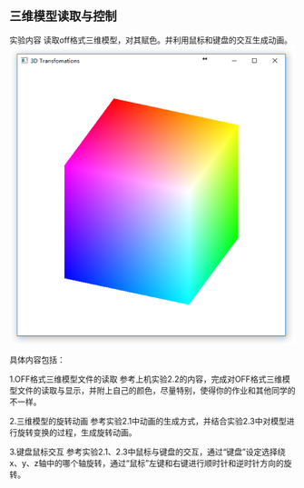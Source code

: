 ## 三维模型读取与控制

实验内容
读取off格式三维模型，对其赋色。并利用鼠标和键盘的交互生成动画。
![](https://github.com/szu-bee/computer-graphics-demos/blob/master/display/Picture2.png)


具体内容包括：

1.OFF格式三维模型文件的读取
参考上机实验2.2的内容，完成对OFF格式三维模型文件的读取与显示，并附上自己的颜色，尽量特别，使得你的作业和其他同学的不一样。

2.三维模型的旋转动画
参考实验2.1中动画的生成方式，并结合实验2.3中对模型进行旋转变换的过程，生成旋转动画。

3.键盘鼠标交互
参考实验2.1、2.3中鼠标与键盘的交互，通过“键盘”设定选择绕x、y、z轴中的哪个轴旋转，通过“鼠标”左键和右键进行顺时针和逆时针方向的旋转。
